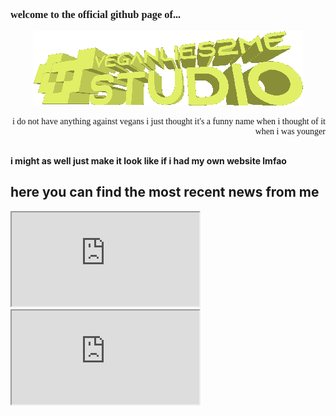 <font face = "verdana">

### welcome to the official github page of...
<p align="center">
  <img src="./logo.png" />
</p>

<p align = "right" size = "1"> 
i do not have anything against vegans i just thought it's a funny name when i thought of it when i was younger
</p>

</font>

##

#### i might as well just make it look like if i had my own website lmfao

## here you can find the most recent news from me
<iframe src="https://mastodon.gamedev.place/@vl2m" title="Mastodon"></iframe>
<iframe src="https://vl2m-studio.itch.io/" title="itch.io"></iframe> 
<!--
Here are some ideas to get you started:

- 🔭 I’m currently working on ...
- 🌱 I’m currently learning ...
- 👯 I’m looking to collaborate on ...
- 🤔 I’m looking for help with ...
- 💬 Ask me about ...
- 📫 How to reach me: ...
- 😄 Pronouns: ...
- ⚡ Fun fact: ...
-->
